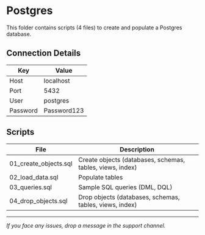 # Postgres

This folder contains scripts (4 files) to create and populate a Postgres database.

## Connection Details
Key | Value
-- | -
Host | localhost
Port | 5432
User | postgres
Password | Password123

## Scripts
File | Description
-- | -
01_create_objects.sql | Create objects (databases, schemas, tables, views, index)
02_load_data.sql | Populate tables
03_queries.sql | Sample SQL queries (DML, DQL)
04_drop_objects.sql | Drop objects (databases, schemas, tables, views, index)

---
*If you face any issues, drop a message in the support channel.*
